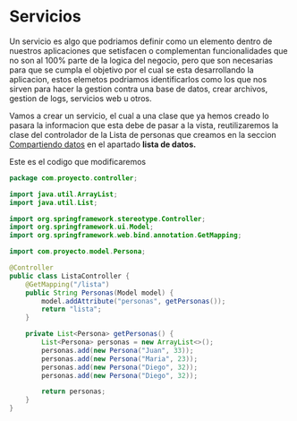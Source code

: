 # Servicios

Un servicio es algo que podriamos definir como un elemento dentro de nuestros aplicaciones que setisfacen o complementan funcionalidades que no son al 100% parte de la logica del negocio, pero que son necesarias para que se cumpla el objetivo por el cual se esta desarrollando la aplicacion, estos elemetos podriamos identificarlos como los que nos sirven para hacer la gestion contra una base de datos, crear archivos, gestion de logs, servicios web u otros.

Vamos a crear un servicio, el cual a una clase que ya hemos creado lo pasara la informacion que esta debe de pasar a la vista, reutilizaremos la clase del controlador de la Lista de personas que creamos en la seccion [Compartiendo datos](/compartiendo-datos.md) en el apartado **lista de datos.**

Este es el codigo que modificaremos

```java
package com.proyecto.controller;

import java.util.ArrayList;
import java.util.List;

import org.springframework.stereotype.Controller;
import org.springframework.ui.Model;
import org.springframework.web.bind.annotation.GetMapping;

import com.proyecto.model.Persona;

@Controller
public class ListaController {
    @GetMapping("/lista")
    public String Personas(Model model) {
        model.addAttribute("personas", getPersonas());
        return "lista";
    }

    private List<Persona> getPersonas() {
        List<Persona> personas = new ArrayList<>();
        personas.add(new Persona("Juan", 33));
        personas.add(new Persona("Maria", 23));
        personas.add(new Persona("Diego", 32));
        personas.add(new Persona("Diego", 32));

        return personas;
    }
}
```



